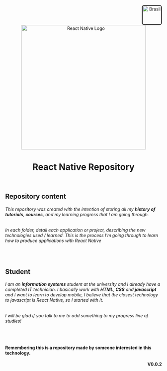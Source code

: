 

<!-- .flag{
    position: absolute;
    top: 5%;
    right: 4%;
    width: 50px;
    border: 5px solid #2222;
    border-radius: 7px;
} -->
<div align="end">
<img width=60 border="2px solid #d2d2d2" style="border-radius:7px" src="https://revista-images.querobolsa.com.br/revista/post_images/32586/6236f6bfe3ce8db35bdc1cd57ab59842b3958101.jpg?1605793577" alt="Brasil"> 
</div>

<div align="center">
        <img  width=400 src="https://upload.wikimedia.org/wikipedia/commons/thumb/a/a7/React-icon.svg/1200px-React-icon.png " alt="React Native Logo"/>
    <h1>React Native Repository</h1>
</div>
<br>

## __Repository content__
###### This repository was created with the intention of storing all my **history of tutorials**, **courses,** and my learning progress that I am going through. 
###### In each folder, detail each application or project, describing the new technologies used / learned. This is the process I'm going through to learn how to produce applications with React Native

<br>

## __Student__
###### I am an **information systems** student at the university and I already have a completed IT technician. I basically work with **HTML**, **CSS** and **javascript** and I want to learn to develop mobile, I believe that the closest technology to javascript is React Native, so I started with it. 
###### I will be glad if you talk to me to add something to my progress line of studies!

<br>

#### Remembering this is a repository made by someone interested in this technology.

<div id='version' align="end"><b>V0.0.2</b></div>





